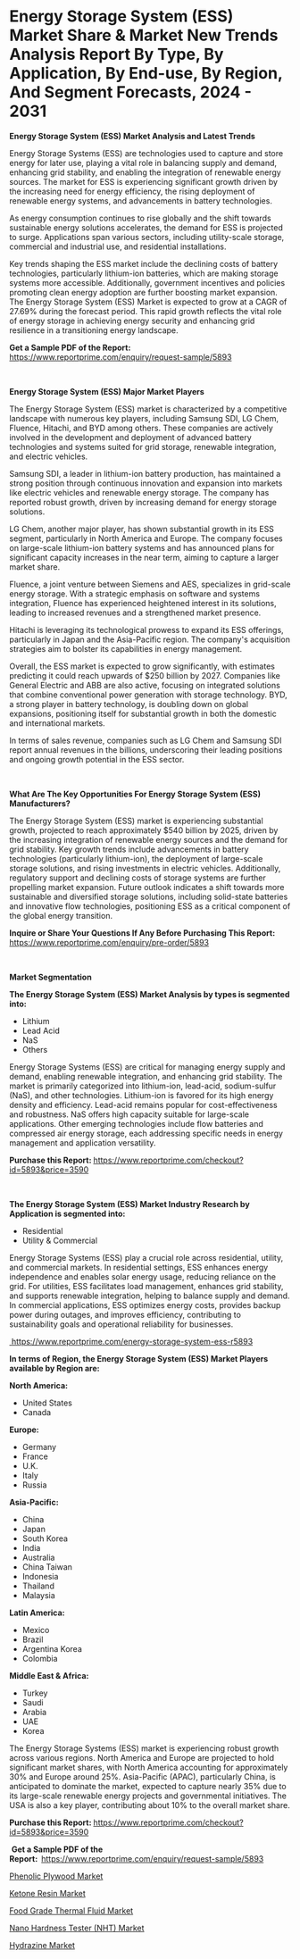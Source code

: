 <p><h1>Energy Storage System (ESS) Market Share & Market New Trends Analysis Report By Type, By Application, By End-use, By Region, And Segment Forecasts, 2024 - 2031</h1></p><p><strong>Energy Storage System (ESS) Market Analysis and Latest Trends</strong></p>
<p><p>Energy Storage Systems (ESS) are technologies used to capture and store energy for later use, playing a vital role in balancing supply and demand, enhancing grid stability, and enabling the integration of renewable energy sources. The market for ESS is experiencing significant growth driven by the increasing need for energy efficiency, the rising deployment of renewable energy systems, and advancements in battery technologies. </p><p>As energy consumption continues to rise globally and the shift towards sustainable energy solutions accelerates, the demand for ESS is projected to surge. Applications span various sectors, including utility-scale storage, commercial and industrial use, and residential installations. </p><p>Key trends shaping the ESS market include the declining costs of battery technologies, particularly lithium-ion batteries, which are making storage systems more accessible. Additionally, government incentives and policies promoting clean energy adoption are further boosting market expansion. The Energy Storage System (ESS) Market is expected to grow at a CAGR of 27.69% during the forecast period. This rapid growth reflects the vital role of energy storage in achieving energy security and enhancing grid resilience in a transitioning energy landscape.</p></p>
<p><strong>Get a Sample PDF of the Report:&nbsp;</strong> <a href="https://www.reportprime.com/enquiry/request-sample/5893">https://www.reportprime.com/enquiry/request-sample/5893</a></p>
<p>&nbsp;</p>
<p><strong>Energy Storage System (ESS) Major Market Players</strong></p>
<p><p>The Energy Storage System (ESS) market is characterized by a competitive landscape with numerous key players, including Samsung SDI, LG Chem, Fluence, Hitachi, and BYD among others. These companies are actively involved in the development and deployment of advanced battery technologies and systems suited for grid storage, renewable integration, and electric vehicles.</p><p>Samsung SDI, a leader in lithium-ion battery production, has maintained a strong position through continuous innovation and expansion into markets like electric vehicles and renewable energy storage. The company has reported robust growth, driven by increasing demand for energy storage solutions.</p><p>LG Chem, another major player, has shown substantial growth in its ESS segment, particularly in North America and Europe. The company focuses on large-scale lithium-ion battery systems and has announced plans for significant capacity increases in the near term, aiming to capture a larger market share.</p><p>Fluence, a joint venture between Siemens and AES, specializes in grid-scale energy storage. With a strategic emphasis on software and systems integration, Fluence has experienced heightened interest in its solutions, leading to increased revenues and a strengthened market presence.</p><p>Hitachi is leveraging its technological prowess to expand its ESS offerings, particularly in Japan and the Asia-Pacific region. The company's acquisition strategies aim to bolster its capabilities in energy management.</p><p>Overall, the ESS market is expected to grow significantly, with estimates predicting it could reach upwards of $250 billion by 2027. Companies like General Electric and ABB are also active, focusing on integrated solutions that combine conventional power generation with storage technology. BYD, a strong player in battery technology, is doubling down on global expansions, positioning itself for substantial growth in both the domestic and international markets.</p><p>In terms of sales revenue, companies such as LG Chem and Samsung SDI report annual revenues in the billions, underscoring their leading positions and ongoing growth potential in the ESS sector.</p></p>
<p>&nbsp;</p>
<p><strong>What Are The Key Opportunities For Energy Storage System (ESS) Manufacturers?</strong></p>
<p><p>The Energy Storage System (ESS) market is experiencing substantial growth, projected to reach approximately $540 billion by 2025, driven by the increasing integration of renewable energy sources and the demand for grid stability. Key growth trends include advancements in battery technologies (particularly lithium-ion), the deployment of large-scale storage solutions, and rising investments in electric vehicles. Additionally, regulatory support and declining costs of storage systems are further propelling market expansion. Future outlook indicates a shift towards more sustainable and diversified storage solutions, including solid-state batteries and innovative flow technologies, positioning ESS as a critical component of the global energy transition.</p></p>
<p><strong>Inquire or Share Your Questions If Any Before Purchasing This Report:</strong> <a href="https://www.reportprime.com/enquiry/pre-order/5893">https://www.reportprime.com/enquiry/pre-order/5893</a></p>
<p>&nbsp;</p>
<p><strong>Market Segmentation</strong></p>
<p><strong>The Energy Storage System (ESS) Market Analysis by types is segmented into:</strong></p>
<p><ul><li>Lithium</li><li>Lead Acid</li><li>NaS</li><li>Others</li></ul></p>
<p><p>Energy Storage Systems (ESS) are critical for managing energy supply and demand, enabling renewable integration, and enhancing grid stability. The market is primarily categorized into lithium-ion, lead-acid, sodium-sulfur (NaS), and other technologies. Lithium-ion is favored for its high energy density and efficiency. Lead-acid remains popular for cost-effectiveness and robustness. NaS offers high capacity suitable for large-scale applications. Other emerging technologies include flow batteries and compressed air energy storage, each addressing specific needs in energy management and application versatility.</p></p>
<p><strong>Purchase this Report:&nbsp;</strong><a href="https://www.reportprime.com/checkout?id=5893&price=3590">https://www.reportprime.com/checkout?id=5893&price=3590</a></p>
<p>&nbsp;</p>
<p><strong>The Energy Storage System (ESS) Market Industry Research by Application is segmented into:</strong></p>
<p><ul><li>Residential</li><li>Utility & Commercial</li></ul></p>
<p><p>Energy Storage Systems (ESS) play a crucial role across residential, utility, and commercial markets. In residential settings, ESS enhances energy independence and enables solar energy usage, reducing reliance on the grid. For utilities, ESS facilitates load management, enhances grid stability, and supports renewable integration, helping to balance supply and demand. In commercial applications, ESS optimizes energy costs, provides backup power during outages, and improves efficiency, contributing to sustainability goals and operational reliability for businesses.</p></p>
<p><a href="https://www.reportprime.com/energy-storage-system-ess-r5893">&nbsp;https://www.reportprime.com/energy-storage-system-ess-r5893</a></p>
<p><strong>In terms of Region, the Energy Storage System (ESS) Market Players available by Region are:</strong></p>
<p>
    <p> <strong> North America: </strong>
        <ul>
            <li>United States</li>
            <li>Canada</li>
        </ul>
        </p> 
    <p> <strong> Europe: </strong>
        <ul>
            <li>Germany</li>
            <li>France</li>
            <li>U.K.</li>
            <li>Italy</li>
            <li>Russia</li>
        </ul>
        </p> 
    <p> <strong> Asia-Pacific: </strong>
        <ul>
            <li>China</li>
            <li>Japan</li>
            <li>South Korea</li>
            <li>India</li>
            <li>Australia</li>
            <li>China Taiwan</li>
            <li>Indonesia</li>
            <li>Thailand</li>
            <li>Malaysia</li>
        </ul>
        </p> 
    <p> <strong> Latin America: </strong>
        <ul>
            <li>Mexico</li>
            <li>Brazil</li>
            <li>Argentina Korea</li>
            <li>Colombia</li>
        </ul>
        </p> 
    <p> <strong> Middle East & Africa: </strong>
        <ul>
            <li>Turkey</li>
            <li>Saudi</li>
            <li>Arabia</li>
            <li>UAE</li>
            <li>Korea</li>
        </ul>
    </p>
    </p>
<p><p>The Energy Storage Systems (ESS) market is experiencing robust growth across various regions. North America and Europe are projected to hold significant market shares, with North America accounting for approximately 30% and Europe around 25%. Asia-Pacific (APAC), particularly China, is anticipated to dominate the market, expected to capture nearly 35% due to its large-scale renewable energy projects and governmental initiatives. The USA is also a key player, contributing about 10% to the overall market share.</p></p>
<p><strong>Purchase this Report: </strong><a href="https://www.reportprime.com/checkout?id=5893&price=3590">https://www.reportprime.com/checkout?id=5893&price=3590</a></p>
<p>&nbsp;<strong>Get a Sample PDF of the Report:&nbsp;&nbsp;</strong><a href="https://www.reportprime.com/enquiry/request-sample/5893">https://www.reportprime.com/enquiry/request-sample/5893</a></p>
<p><strong></strong></p>
<p><p><a href="https://medium.com/@charlesporter2662/unveiling-market-trends-global-phenolic-plywood-market-growth-and-regional-insights-2024-2031-920d7f07adf5">Phenolic Plywood Market</a></p><p><a href="https://www.linkedin.com/pulse/global-ketone-resin-market-projected-grow-cagr-45-forcasted-x3nve?trackingId=IRFTOuMvTBueoGmNEJyT4Q%3D%3D">Ketone Resin Market</a></p><p><a href="https://issuu.com/reportprime-2/docs/food-grade-thermal-fluid-market-siz_0a5d8d5a1005b7">Food Grade Thermal Fluid Market</a></p><p><a href="https://issuu.com/reportprime-2/docs/nano-hardness-tester-nht-market-siz_9149fe4eb68c74">Nano Hardness Tester (NHT) Market</a></p><p><a href="https://www.linkedin.com/pulse/global-hydrazine-market-share-growth-opportunities-cchee?trackingId=sPDr44TjRsyPHIvbnblp2Q%3D%3D">Hydrazine Market</a></p></p>